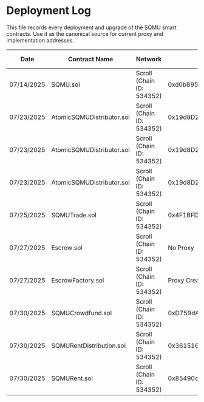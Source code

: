 # Deployment Log

This file records every deployment and upgrade of the SQMU smart contracts. Use it as the canonical source for current proxy and implementation addresses.

| Date | Contract Name | Network | Proxy Address | Implementation Address | ABI Version | URLs |
| ---- | --------------- | --------- | ------------- | ---------------------- | ----------- | ---- |
| 07/14/2025 | SQMU.sol | Scroll (Chain ID: 534352)| 0xd0b895e975f24045e43d788d42BD938b78666EC8 | 0x3e1F22083D2148c386fBf1329508D003149C5032 | Version 1 | https://scrollscan.com/address/0xd0b895e975f24045e43d788d42bd938b78666ec8 , https://scrollscan.com/address/0x3e1F22083D2148c386fBf1329508D003149C5032 |
| 07/23/2025 | AtomicSQMUDistributor.sol | Scroll (Chain ID: 534352) | 0x19d8D25DD4C85264B2AC502D66aEE113955b8A07 | 0xfFcd5195b4a6474dcb9F7b1B69BB592712e94C0a | Version 1 | https://scrollscan.com/address/0x19d8D25DD4C85264B2AC502D66aEE113955b8A07 , https://scrollscan.com/address/0xfFcd5195b4a6474dcb9F7b1B69BB592712e94C0a |
| 07/23/2025 | AtomicSQMUDistributor.sol | Scroll (Chain ID: 534352) | 0x19d8D25DD4C85264B2AC502D66aEE113955b8A07 | 0x5904b7c3f67be7cbe41582cc46b9082884d7abe5 | Version 2 | https://scrollscan.com/address/0x19d8D25DD4C85264B2AC502D66aEE113955b8A07 , https://scrollscan.com/address/0x5904b7c3f67be7cbe41582cc46b9082884d7abe5 |
| 07/23/2025 | AtomicSQMUDistributor.sol | Scroll (Chain ID: 534352) | 0x19d8D25DD4C85264B2AC502D66aEE113955b8A07 | 0x78ac6727ab888d8a2195ec53963b1f90d9f0076d | Version 3 | https://scrollscan.com/address/0x19d8D25DD4C85264B2AC502D66aEE113955b8A07 , https://scrollscan.com/address/0x78ac6727ab888d8a2195ec53963b1f90d9f0076d |
| 07/25/2025 | SQMUTrade.sol | Scroll (Chain ID: 534352) | 0x4F1BFDC7EBba77e7ec76C6AEbE81C0e84d28470B | 0x226691B391a0e092056F69CbC24a99dec63150ab | Version 1 | https://scrollscan.com/address/0x4F1BFDC7EBba77e7ec76C6AEbE81C0e84d28470B , https://scrollscan.com/address/0x226691B391a0e092056F69CbC24a99dec63150ab |
| 07/27/2025 | Escrow.sol | Scroll (Chain ID: 534352) | No Proxy| 0x17E17099d857cDa91341d9D180bf310440B4f7A4 | Version 1 | https://scrollscan.com/address/ProxyCreationFailed , https://scrollscan.com/address/0x17E17099d857cDa91341d9D180bf310440B4f7A4 |
| 07/27/2025 | EscrowFactory.sol | Scroll (Chain ID: 534352) | Proxy Creation Failed | 0xCC562e273c53366C14AD8B3C9b6D0E5F02B77e21 | Version 1 | https://scrollscan.com/address/ProxyCreationFailed , https://scrollscan.com/address/0xCC562e273c53366C14AD8B3C9b6D0E5F02B77e21|
| 07/30/2025 | SQMUCrowdfund.sol | Scroll (Chain ID: 534352) | 0xD759dA420768E62026025516655D0E33b81773cC | 0x0903B93d536b795a510f5A8ffaa152EdeD5F8Ac7 | Version 1 | https://scrollscan.com/address/0xD759dA420768E62026025516655D0E33b81773cC , https://scrollscan.com/address/0x0903B93d536b795a510f5A8ffaa152EdeD5F8Ac7|
| 07/30/2025 | SQMURentDistribution.sol | Scroll (Chain ID: 534352) | 0x361516487722cAb8eBEc5Faf2f1Fa156098a4DE6 | 0x7ddf7aC1B4c0b1787944cfdA7e42E00689939dD7 | Version 1 | https://scrollscan.com/address/0x361516487722cAb8eBEc5Faf2f1Fa156098a4DE6 , https://scrollscan.com/address/0x7ddf7aC1B4c0b1787944cfdA7e42E00689939dD7|
| 07/30/2025 | SQMURent.sol | Scroll (Chain ID: 534352) | 0x85490cC86e4fDBC2AC1e853a96bf80Bea89c0ff8 | 0xB03Baad5E943e8d292ff129d1Ee0d0a1d815D45f | Version 1 | https://scrollscan.com/address/0x85490cC86e4fDBC2AC1e853a96bf80Bea89c0ff8 , https://scrollscan.com/address/0xB03Baad5E943e8d292ff129d1Ee0d0a1d815D45f|
